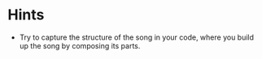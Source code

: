 # Hints
- Try to capture the structure of the song in your code, where you build up the song by composing its parts.
